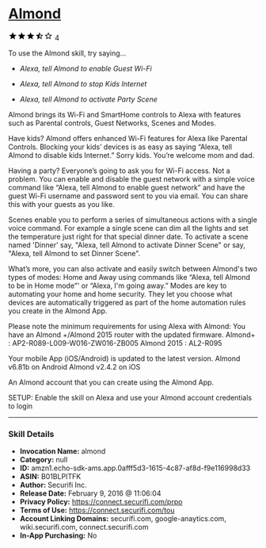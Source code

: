 # [Almond](http://alexa.amazon.com/#skills/amzn1.echo-sdk-ams.app.0afff5d3-1615-4c87-af8d-f9e116998d33)
![3.5 stars](../../images/ic_star_black_18dp_1x.png)![3.5 stars](../../images/ic_star_black_18dp_1x.png)![3.5 stars](../../images/ic_star_black_18dp_1x.png)![3.5 stars](../../images/ic_star_half_black_18dp_1x.png)![3.5 stars](../../images/ic_star_border_black_18dp_1x.png) 4

To use the Almond skill, try saying...

* *Alexa, tell Almond to enable Guest Wi-Fi*

* *Alexa, tell Almond to stop Kids Internet*

* *Alexa, tell Almond to activate Party Scene*

Almond brings its Wi-Fi and SmartHome controls to Alexa with features such as Parental controls, Guest Networks, Scenes and Modes.

Have kids? Almond offers enhanced Wi-Fi features for Alexa like Parental Controls. Blocking your kids’ devices is as easy as saying “Alexa, tell Almond to disable kids Internet.” Sorry kids. You’re welcome mom and dad.

Having a party? Everyone’s going to ask you for Wi-Fi access. Not a problem. You can enable and disable the guest network with a simple voice command like “Alexa, tell Almond to enable guest network” and have the guest Wi-Fi username and password sent to you via email. You can share this with your guests as you like.

Scenes enable you to perform a series of simultaneous actions with a single voice command. For example a single scene can dim all the lights and set the temperature just right for that special dinner date. To activate a scene named 'Dinner' say, "Alexa, tell Almond to activate Dinner Scene" or say, "Alexa, tell Almond to set Dinner Scene". 

What’s more, you can also activate and easily switch between Almond's two types of modes: Home and Away using commands like “Alexa, tell Almond to be in Home mode”' or “Alexa, I'm going away.” Modes are key to automating your home and home security. They let you choose what devices are automatically triggered as part of the home automation rules you create in the Almond App.

Please note the minimum requirements for using Alexa with Almond:
You have an Almond +/Almond 2015 router with the updated firmware.
Almond+ : AP2-R089-L009-W016-ZW016-ZB005
Almond 2015 : AL2-R095

Your mobile App (iOS/Android) is updated to the latest version.
Almond v6.81b on Android
Almond v2.4.2 on iOS

An Almond account that you can create using the Almond App.

SETUP: Enable the skill on Alexa and use your Almond account credentials to login

***

### Skill Details

* **Invocation Name:** almond
* **Category:** null
* **ID:** amzn1.echo-sdk-ams.app.0afff5d3-1615-4c87-af8d-f9e116998d33
* **ASIN:** B01BLPITFK
* **Author:** Securifi Inc.
* **Release Date:** February 9, 2016 @ 11:06:04
* **Privacy Policy:** https://connect.securifi.com/prpo
* **Terms of Use:** https://connect.securifi.com/tou
* **Account Linking Domains:** securifi.com, google-anaytics.com, wiki.securifi.com, connect.securifi.com
* **In-App Purchasing:** No
